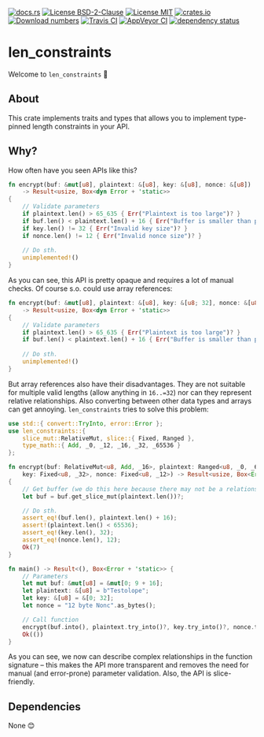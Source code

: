[![docs.rs](https://docs.rs/len_constraints/badge.svg)](https://docs.rs/len_constraints)
[![License BSD-2-Clause](https://img.shields.io/badge/License-BSD--2--Clause-blue.svg)](https://opensource.org/licenses/BSD-2-Clause)
[![License MIT](https://img.shields.io/badge/License-MIT-blue.svg)](https://opensource.org/licenses/MIT)
[![crates.io](https://img.shields.io/crates/v/len_constraints.svg)](https://crates.io/crates/len_constraints)
[![Download numbers](https://img.shields.io/crates/d/len_constraints.svg)](https://crates.io/crates/len_constraints)
[![Travis CI](https://travis-ci.org/KizzyCode/len_constraints.svg?branch=master)](https://travis-ci.org/KizzyCode/len_constraints)
[![AppVeyor CI](https://ci.appveyor.com/api/projects/status/github/KizzyCode/len_constraints?svg=true)](https://ci.appveyor.com/project/KizzyCode/len-constraints)
[![dependency status](https://deps.rs/crate/len_constraints/0.1.0/status.svg)](https://deps.rs/crate/len_constraints/0.1.0)


# len_constraints
Welcome to `len_constraints` 🎉


## About
This crate implements traits and types that allows you to implement type-pinned length constraints
in your API.


## Why?
How often have you seen APIs like this?
```rust
fn encrypt(buf: &mut[u8], plaintext: &[u8], key: &[u8], nonce: &[u8])
	-> Result<usize, Box<dyn Error + 'static>>
{
	// Validate parameters
	if plaintext.len() > 65_635 { Err("Plaintext is too large")? }
	if buf.len() < plaintext.len() + 16 { Err("Buffer is smaller than plaintext length")? }
	if key.len() != 32 { Err("Invalid key size")? }
	if nonce.len() != 12 { Err("Invalid nonce size")? }
	
	// Do sth.
	unimplemented!()
}
```

As you can see, this API is pretty opaque and requires a lot of manual checks. Of course s.o. could
use array references:
```rust
fn encrypt(buf: &mut[u8], plaintext: &[u8], key: &[u8; 32], nonce: &[u8; 12])
	-> Result<usize, Box<dyn Error + 'static>>
{
	// Validate parameters
	if plaintext.len() > 65_635 { Err("Plaintext is too large")? }
	if buf.len() < plaintext.len() + 16 { Err("Buffer is smaller than plaintext length")? }
	
	// Do sth.
	unimplemented!()
}
```

But array references also have their disadvantages. They are not suitable for multiple valid lengths
(allow anything in `16..=32`) nor can they represent relative relationships. Also converting between
other data types and arrays can get annoying. `len_constraints` tries to solve this problem:
```rust
use std::{ convert::TryInto, error::Error };
use len_constraints::{
	slice_mut::RelativeMut, slice::{ Fixed, Ranged },
	type_math::{ Add, _0, _12, _16, _32, _65536 }
};

fn encrypt(buf: RelativeMut<u8, Add, _16>, plaintext: Ranged<u8, _0, _65536>,
	key: Fixed<u8, _32>, nonce: Fixed<u8, _12>) -> Result<usize, Box<Error + 'static>>
{
	// Get buffer (we do this here because there may not be a relationship at an earlier stage)
	let buf = buf.get_slice_mut(plaintext.len())?;

	// Do sth.
	assert_eq!(buf.len(), plaintext.len() + 16);
	assert!(plaintext.len() < 65536);
	assert_eq!(key.len(), 32);
	assert_eq!(nonce.len(), 12);
	Ok(7)
}

fn main() -> Result<(), Box<Error + 'static>> {
	// Parameters
	let mut buf: &mut[u8] = &mut[0; 9 + 16];
	let plaintext: &[u8] = b"Testolope";
	let key: &[u8] = &[0; 32];
	let nonce = "12 byte Nonc".as_bytes();

	// Call function
	encrypt(buf.into(), plaintext.try_into()?, key.try_into()?, nonce.try_into()?)?;
	Ok(())
}
```

As you can see, we now can describe complex relationships in the function signature – this makes the
API more transparent and removes the need for manual (and error-prone) parameter validation. Also,
the API is slice-friendly.


## Dependencies
None 😊